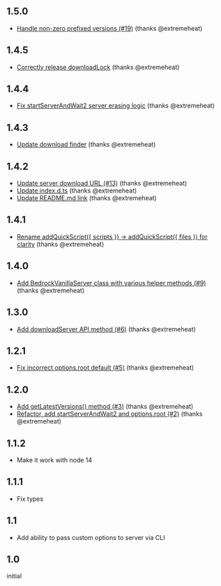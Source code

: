 ## 1.5.0
* [Handle non-zero prefixed versions (#19)](https://github.com/extremeheat/minecraft-bedrock-server/commit/1cd430fb90e76e62449064c3012ab38891b39fa3) (thanks @extremeheat)

## 1.4.5
* [Correctly release downloadLock](https://github.com/extremeheat/minecraft-bedrock-server/commit/cd93d16aec56fa38b3dd18caebcfcd07f30ad7e1) (thanks @extremeheat)

## 1.4.4
* [Fix startServerAndWait2 server erasing logic](https://github.com/extremeheat/minecraft-bedrock-server/commit/a57b73249603b1ee15c0d9dd3b2a05ae79c444dd) (thanks @extremeheat)

## 1.4.3
* [Update download finder](https://github.com/extremeheat/minecraft-bedrock-server/commit/6c5f28b8b3f8436802d5cea70aaf181d379aff50) (thanks @extremeheat)

## 1.4.2
* [Update server download URL (#13)](https://github.com/extremeheat/minecraft-bedrock-server/commit/e3e73ebee2d26a37d7914979258d402c542017ff) (thanks @extremeheat)
* [Update index.d.ts](https://github.com/extremeheat/minecraft-bedrock-server/commit/6788b79f91285da6d37bfd19217dc7cf9c19f1db) (thanks @extremeheat)
* [Update README.md link](https://github.com/extremeheat/minecraft-bedrock-server/commit/61be2682b9fb8185390b7367d3df9fc050e38000) (thanks @extremeheat)

## 1.4.1
* [Rename addQuickScript({ scripts }) -> addQuickScript({ files }) for clarity](https://github.com/extremeheat/minecraft-bedrock-server/commit/21820697b6e48d022012b134760f79ba19c7d511) (thanks @extremeheat)

## 1.4.0
* [Add BedrockVanillaServer class with various helper methods (#9)](https://github.com/extremeheat/minecraft-bedrock-server/commit/7f9fe95dec0b758738e7a030b5d438e3061132c2) (thanks @extremeheat)

## 1.3.0
* [Add downloadServer API method (#6)](https://github.com/extremeheat/minecraft-bedrock-server/commit/ad8f8d110fe5746375929f6e765405561a3da4e0) (thanks @extremeheat)

## 1.2.1
* [Fix incorrect options.root default (#5)](https://github.com/extremeheat/minecraft-bedrock-server/commit/1eb371aa7fc203bbab2752e1fbc96378e165fd9f) (thanks @extremeheat)

## 1.2.0
* [Add getLatestVersions() method (#3)](https://github.com/extremeheat/minecraft-bedrock-server/commit/8864a06bd2969396815cb7422878ac76e7d22b9c) (thanks @extremeheat)
* [Refactor, add startServerAndWait2 and options.root (#2)](https://github.com/extremeheat/minecraft-bedrock-server/commit/2ed240b9f285b83f88798a58ac1408f1643466e1) (thanks @extremeheat)

## 1.1.2
* Make it work with node 14

## 1.1.1
* Fix types

## 1.1
* Add ability to pass custom options to server via CLI

## 1.0

initial
